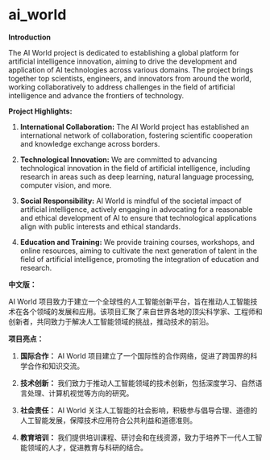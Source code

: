 # ai_world



**Introduction**

The AI World project is dedicated to establishing a global platform for artificial intelligence innovation, aiming to drive the development and application of AI technologies across various domains. The project brings together top scientists, engineers, and innovators from around the world, working collaboratively to address challenges in the field of artificial intelligence and advance the frontiers of technology.

**Project Highlights:**

1. **International Collaboration:** The AI World project has established an international network of collaboration, fostering scientific cooperation and knowledge exchange across borders.

2. **Technological Innovation:** We are committed to advancing technological innovation in the field of artificial intelligence, including research in areas such as deep learning, natural language processing, computer vision, and more.

3. **Social Responsibility:** AI World is mindful of the societal impact of artificial intelligence, actively engaging in advocating for a reasonable and ethical development of AI to ensure that technological applications align with public interests and ethical standards.

4. **Education and Training:** We provide training courses, workshops, and online resources, aiming to cultivate the next generation of talent in the field of artificial intelligence, promoting the integration of education and research.


**中文版：**

AI World 项目致力于建立一个全球性的人工智能创新平台，旨在推动人工智能技术在各个领域的发展和应用。该项目汇聚了来自世界各地的顶尖科学家、工程师和创新者，共同致力于解决人工智能领域的挑战，推动技术的前沿。

**项目亮点：**

1. **国际合作：** AI World 项目建立了一个国际性的合作网络，促进了跨国界的科学合作和知识交流。

2. **技术创新：** 我们致力于推动人工智能领域的技术创新，包括深度学习、自然语言处理、计算机视觉等方向的研究。

3. **社会责任：** AI World 关注人工智能的社会影响，积极参与倡导合理、道德的人工智能发展，保障技术应用符合公共利益和道德准则。

4. **教育培训：** 我们提供培训课程、研讨会和在线资源，致力于培养下一代人工智能领域的人才，促进教育与科研的结合。
